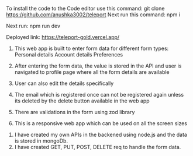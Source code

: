 To install the code to the Code editor use this command: git clone https://github.com/anushka3002/teleport
Next run this command: npm i

Next run: npm run dev

Deployed link: https://teleport-gold.vercel.app/

<!-- About the web app -->

1. This web app is built to enter form data for different form types:
Personal details
Account details
Preferences

2. After entering the form data, the value is stored in the API and user is navigated to profile
page where all the form details are available

3. User can also edit the details specifically

4. The email which is registered once can not be registered again unless its deleted 
by the delete button available in the web app

5. There are validations in the form using zod library 

6. This is a responsive web app which can be used on all the screen sizes

<!-- Additional details -->

1. I have created my own APIs in the backened using node.js and the data is stored in mongoDb.
2. I have created GET, PUT, POST, DELETE req to handle the form data.


